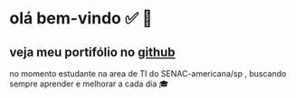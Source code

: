 # olá bem-vindo  :white_check_mark: :rocket:

## veja  meu portifólio  no [github](https://github.com/marceloVinicius12?tab=repositories)

no momento estudante na area de TI do SENAC-americana/sp , buscando sempre aprender e melhorar a cada dia :mortar_board:
